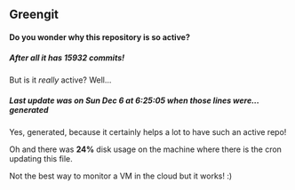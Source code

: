 ## Greengit

#### Do you wonder why this repository is so active?

##### After all it has 15932 commits!

But is it *really* active? Well...

##### Last update was on Sun Dec 6 at 6:25:05 when those lines were... generated

Yes, generated, because it certainly helps a lot to have such an active repo!

Oh and there was **24%** disk usage on the machine
where there is the cron updating this file.

Not the best way to monitor a VM in the cloud but it works! :)
